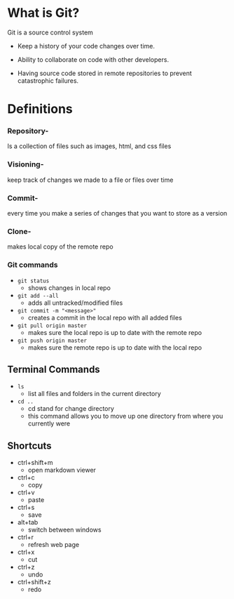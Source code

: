 # What is Git?
  Git is a source control system

- Keep a history of your code changes over time.

- Ability to collaborate on code with other developers.

- Having source code stored in remote repositories to prevent catastrophic failures.

# Definitions

### Repository-
  Is a collection of files such as images, html, and css files
### Visioning-
 keep track of changes we made to a file or files over time
### Commit-
  every time you make a series of changes that you want to store as a version
### Clone-
  makes local copy of the remote repo
### Git commands

- `git status`
  - shows changes in local repo
- `git add --all`
  - adds all untracked/modified files
- `git commit -m "<message>"`
  - creates a commit in the local repo with all added files
- `git pull origin master`
  - makes sure the local repo is up to date with the remote repo
- `git push origin master`
  - makes sure the remote repo is up to date with the local repo


## Terminal Commands
- `ls`
  - list all files and folders in the current directory
- `cd ..`
  - cd stand for change directory
  - this command allows you to move up one directory from where you currently were



## Shortcuts

- ctrl+shift+m
  - open markdown viewer
- ctrl+c
  - copy
- ctrl+v
  - paste
- ctrl+s
  - save
- alt+tab
  - switch between windows
- ctrl+r
  - refresh web page
- ctrl+x
  - cut
- ctrl+z
  - undo
- ctrl+shift+z
  - redo
